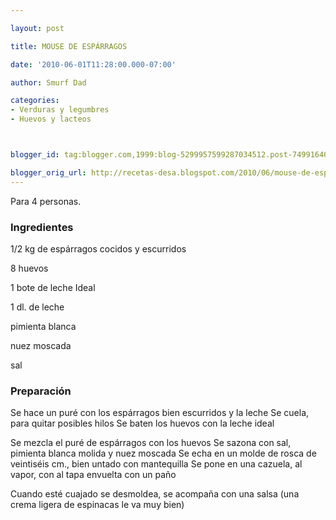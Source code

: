 ```yaml
---

layout: post

title: MOUSE DE ESPÁRRAGOS

date: '2010-06-01T11:28:00.000-07:00'

author: Smurf Dad

categories:
- Verduras y legumbres
- Huevos y lacteos



blogger_id: tag:blogger.com,1999:blog-5299957599287034512.post-7499164086924241208

blogger_orig_url: http://recetas-desa.blogspot.com/2010/06/mouse-de-esparragos.html
---
```


Para 4 personas.

<h3>Ingredientes</h3>

1/2 kg de espárragos cocidos y escurridos

8 huevos

1 bote de leche Ideal

1 dl. de leche

pimienta blanca

nuez moscada

sal

<h3>Preparación</h3>

Se hace un puré con los espárragos bien escurridos y la leche Se cuela, para quitar posibles hilos Se baten los huevos con la leche ideal

Se mezcla el puré de espárragos con los huevos Se sazona con sal, pimienta blanca molida y nuez moscada Se echa en un molde de rosca de veintiséis cm., bien untado con mantequilla Se pone en una cazuela, al vapor, con al tapa envuelta con un paño

Cuando esté cuajado se desmoldea, se acompaña con una salsa (una crema ligera de espinacas le va muy bien)